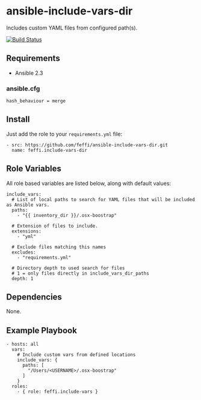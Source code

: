 # ansible-include-vars-dir

Includes custom YAML files from configured path(s).

[![Build Status](https://travis-ci.org/feffi/ansible-include-vars.svg?branch=master)](https://travis-ci.org/feffi/ansible-include-vars)

## Requirements
- Ansible 2.3
### ansible.cfg
```
hash_behaviour = merge
```

## Install
Just add the role to your ``requirements.yml`` file:
```
- src: https://github.com/feffi/ansible-include-vars-dir.git
  name: feffi.include-vars-dir
```

## Role Variables
All role based variables are listed below, along with default values:
```
include_vars:
  # List of local paths to search for YAML files that will be included as Ansible vars.
  paths:
    - "{{ inventory_dir }}/.osx-boostrap"

  # Extension of files to include.
  extensions:
    - "yml"

  # Exclude files matching this names
  excludes:
    - "requirements.yml"

  # Directory depth to used search for files
  # 1 = only files directly in include_vars_dir_paths
  depth: 1
```

## Dependencies
None.

## Example Playbook
    - hosts: all
      vars:
        # Include custom vars from defined locations
        include_vars: {
          paths: [
            "/Users/<USERNAME>/.osx-boostrap"
          ]
        }
      roles:
        - { role: feffi.include-vars }
